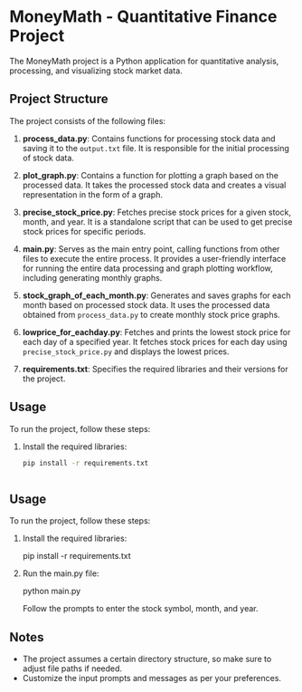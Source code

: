 # MoneyMath - Quantitative Finance Project

The MoneyMath project is a Python application for quantitative analysis, processing, and visualizing stock market data.

## Project Structure

The project consists of the following files:

1. **process_data.py**: Contains functions for processing stock data and saving it to the `output.txt` file. It is responsible for the initial processing of stock data.

2. **plot_graph.py**: Contains a function for plotting a graph based on the processed data. It takes the processed stock data and creates a visual representation in the form of a graph.

3. **precise_stock_price.py**: Fetches precise stock prices for a given stock, month, and year. It is a standalone script that can be used to get precise stock prices for specific periods.

4. **main.py**: Serves as the main entry point, calling functions from other files to execute the entire process. It provides a user-friendly interface for running the entire data processing and graph plotting workflow, including generating monthly graphs.

5. **stock_graph_of_each_month.py**: Generates and saves graphs for each month based on processed stock data. It uses the processed data obtained from `process_data.py` to create monthly stock price graphs.

6. **lowprice_for_eachday.py**: Fetches and prints the lowest stock price for each day of a specified year. It fetches stock prices for each day using `precise_stock_price.py` and displays the lowest prices.

7. **requirements.txt**: Specifies the required libraries and their versions for the project.

## Usage

To run the project, follow these steps:

1. Install the required libraries:

   ```bash
   pip install -r requirements.txt



## Usage

To run the project, follow these steps:

1. Install the required libraries:

   pip install -r requirements.txt
  
2. Run the main.py file:

   python main.py
 
   Follow the prompts to enter the stock symbol, month, and year.

## Notes

- The project assumes a certain directory structure, so make sure to adjust file paths if needed.
- Customize the input prompts and messages as per your preferences.
